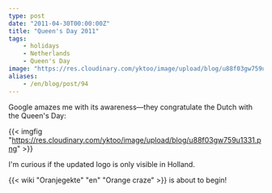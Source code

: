 ```yaml
---
type: post
date: "2011-04-30T00:00:00Z"
title: "Queen's Day 2011"
tags:
    - holidays
    - Netherlands
    - Queen's Day
image: "https://res.cloudinary.com/yktoo/image/upload/blog/u88f03gw759u1331.png"
aliases:
    - /en/blog/post/94
---
```


Google amazes me with its awareness—they congratulate the Dutch with the Queen's Day:

{{< imgfig "https://res.cloudinary.com/yktoo/image/upload/blog/u88f03gw759u1331.png" >}}

<!--more-->

I'm curious if the updated logo is only visible in Holland.

{{< wiki "Oranjegekte" "en" "Orange craze" >}} is about to begin!

